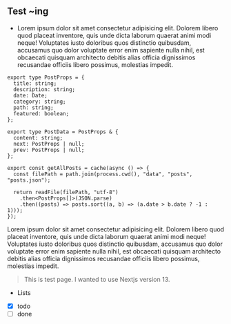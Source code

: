 ## Test ~ing

- Lorem ipsum dolor sit amet consectetur adipisicing elit. Dolorem libero quod placeat inventore, quis unde dicta laborum quaerat animi modi neque! Voluptates iusto doloribus quos distinctio quibusdam, accusamus quo dolor voluptate error enim sapiente nulla nihil, est obcaecati quisquam architecto debitis alias officia dignissimos recusandae officiis libero possimus, molestias impedit.

```tsx
export type PostProps = {
  title: string;
  description: string;
  date: Date;
  category: string;
  path: string;
  featured: boolean;
};

export type PostData = PostProps & {
  content: string;
  next: PostProps | null;
  prev: PostProps | null;
};

export const getAllPosts = cache(async () => {
  const filePath = path.join(process.cwd(), "data", "posts", "posts.json");

  return readFile(filePath, "utf-8")
    .then<PostProps[]>(JSON.parse)
    .then((posts) => posts.sort((a, b) => (a.date > b.date ? -1 : 1)));
});
```

Lorem ipsum dolor sit amet consectetur adipisicing elit. Dolorem libero quod placeat inventore, quis unde dicta laborum quaerat animi modi neque! Voluptates iusto doloribus quos distinctio quibusdam, accusamus quo dolor voluptate error enim sapiente nulla nihil, est obcaecati quisquam architecto debitis alias officia dignissimos recusandae officiis libero possimus, molestias impedit.

> This is test page. I wanted to use Nextjs version 13.

- Lists
- [x] todo
- [ ] done
